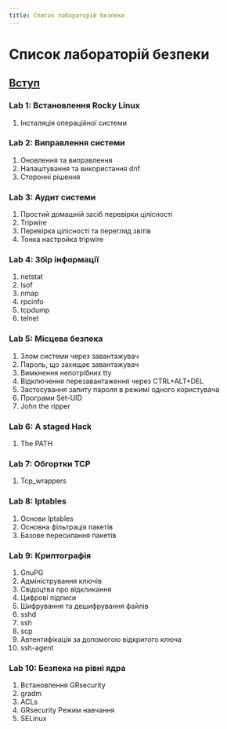 ```yaml
---
title: Список лабораторій безпеки
---
```


# Список лабораторій безпеки

## [Вступ](introduction.md)

### Lab 1: Встановлення Rocky Linux

1. Інсталяція операційної системи

### Lab 2: Виправлення системи

1. Оновлення та виправлення
1. Налаштування та використання dnf
1. Сторонні рішення

### Lab 3: Аудит системи
1. Простий домашній засіб перевірки цілісності
1. Tripwire
1. Перевірка цілісності та перегляд звітів
1. Тонка настройка tripwire

### Lab 4: Збір інформації
1. netstat
1. lsof
1. nmap
1. rpcinfo
1. tcpdump
1. telnet

### Lab 5: Місцева безпека
1. Злом системи через завантажувач
1. Пароль, що захищає завантажувач
1. Вимкнення непотрібних tty
1. Відключення перезавантаження через CTRL+ALT+DEL
1. Застосування запиту пароля в режимі одного користувача
1. Програми Set-UID
1. John the ripper

### Lab 6: A staged Hack
1. The PATH

### Lab 7: Обгортки TCP
1. Tcp_wrappers

### Lab 8: Iptables
1. Основи Iptables
1. Основна фільтрація пакетів
1. Базове пересилання пакетів

### Lab 9: Криптографія
1. GnuPG
1. Адміністрування ключів
1. Свідоцтва про відкликання
1. Цифрові підписи
1. Шифрування та дешифрування файлів
1. sshd
1. ssh
1. scp
1. Автентифікація за допомогою відкритого ключа
1. ssh-agent

### Lab 10: Безпека на рівні ядра
1. Встановлення GRsecurity
1. gradm
1. ACLs
1. GRsecurity Режим навчання
1. SELinux
